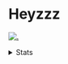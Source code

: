 # Heyzzz  

[![.](https://skillicons.dev/icons?i=ts,nextjs,nestjs,mongodb)](https://skillicons.dev)  

<details>
<summary>Stats</summary
<!--START_SECTION:waka-->

```txt
TypeScript   10 hrs 30 mins  ████████████████░░░░░░░░░   64.40 %
YAML         3 hrs 29 mins   █████▒░░░░░░░░░░░░░░░░░░░   21.40 %
JSON         1 hr 21 mins    ██░░░░░░░░░░░░░░░░░░░░░░░   08.28 %
Rust         22 mins         ▓░░░░░░░░░░░░░░░░░░░░░░░░   02.31 %
CSS          19 mins         ▒░░░░░░░░░░░░░░░░░░░░░░░░   01.97 %
```

<!--END_SECTION:waka-->
</details>
